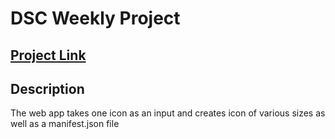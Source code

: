 # DSC Weekly Project

<h2><a href="https://rishabhkeshan.github.io/ManifestGenerate/">Project Link</a></h2>

## Description
The web app takes one icon as an input and creates icon of various sizes as well as a manifest.json file
